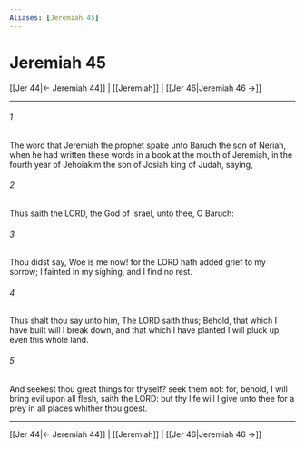 ```yaml
---
Aliases: [Jeremiah 45]
---
```

# Jeremiah 45

[[Jer 44|← Jeremiah 44]] | [[Jeremiah]] | [[Jer 46|Jeremiah 46 →]]
***



###### 1 
The word that Jeremiah the prophet spake unto Baruch the son of Neriah, when he had written these words in a book at the mouth of Jeremiah, in the fourth year of Jehoiakim the son of Josiah king of Judah, saying, 

###### 2 
Thus saith the LORD, the God of Israel, unto thee, O Baruch: 

###### 3 
Thou didst say, Woe is me now! for the LORD hath added grief to my sorrow; I fainted in my sighing, and I find no rest. 

###### 4 
Thus shalt thou say unto him, The LORD saith thus; Behold, that which I have built will I break down, and that which I have planted I will pluck up, even this whole land. 

###### 5 
And seekest thou great things for thyself? seek them not: for, behold, I will bring evil upon all flesh, saith the LORD: but thy life will I give unto thee for a prey in all places whither thou goest.

***
[[Jer 44|← Jeremiah 44]] | [[Jeremiah]] | [[Jer 46|Jeremiah 46 →]]
